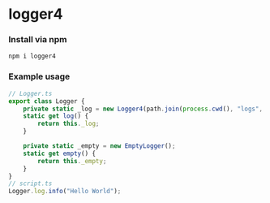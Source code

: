 # logger4

### Install via npm
```
npm i logger4
```

### Example usage
```ts
// Logger.ts
export class Logger {
	private static _log = new Logger4(path.join(process.cwd(), "logs", "log"));
	static get log() {
		return this._log;
	}

	private static _empty = new EmptyLogger();
	static get empty() {
		return this._empty;
	}
}
// script.ts
Logger.log.info("Hello World");
```
